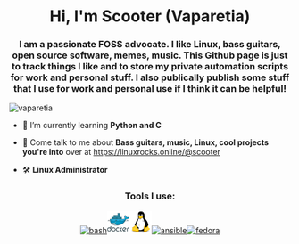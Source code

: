 <h1 align="center">Hi, I'm Scooter (Vaparetia)</h1>
<h3 align="center">I am a passionate FOSS advocate. I like Linux, bass guitars, open source software, memes, music. This Github page is just to track things I like and to store my private automation scripts for work and personal stuff. I also publically publish some stuff that I use for work and personal use if I think it can be helpful!</h3>

<p align="left"> <img src="https://komarev.com/ghpvc/?username=vaparetia&label=Profile%20views&color=0e75b6&style=flat" alt="vaparetia" /> </p>

- 🌱 I’m currently learning **Python and C**

- 💬 Come talk to me about **Bass guitars, music, Linux, cool projects you're into** over at https://linuxrocks.online/@scooter

- 🛠️ **Linux Administrator**

<p align="left">
</p>
<h3 align="center">Tools I use:</h3>
<p align="center"><a href="https://www.gnu.org/software/bash/" target="_blank" rel="noreferrer"><img src="https://www.vectorlogo.zone/logos/gnu_bash/gnu_bash-icon.svg" alt="bash"  width="40" height="40"/></a><a href="https://www.docker.com/" target="_blank" rel="noreferrer"><img src="https://raw.githubusercontent.com/devicons/devicon/master/icons/docker/docker-original-wordmark.svg" alt="docker" width="40" height="40"/></a><a href="https://www.linux.org/" target="_blank" rel="noreferrer"><img src="https://raw.githubusercontent.com/devicons/devicon/master/icons/linux/linux-original.svg" alt="linux" width="40" height="40"/><a href="https://www.ansible.com/overview/how-ansible-works" target="_blank" rel="noreferrer"><img src='https://cdn.jsdelivr.net/gh/devicons/devicon@latest/icons/ansible/ansible-original.svg' alt="ansible" width="40" height="40"/></a><a href="https://fedoraproject.org/" target="_blank" rel="noreferrer"><img src="https://docs.fedoraproject.org/en-US/_/img/fedora-blue.png" alt="fedora" width="120" height="40"/></a></p>


<!-- This content will not appear in the rendered Markdown -- h1 align="center">What I'm listening to</h1>
<h3 align="center"><img src='https://spotify-github-profile.vercel.app/api/view?uid=31vmiti4kocyzcrzp5r4bp7nbt5e&cover_image=true&theme=default&show_offline=false&background_color=121212&interchange=false&bar_color=53b14f&bar_color_cover=true'/></h3>
